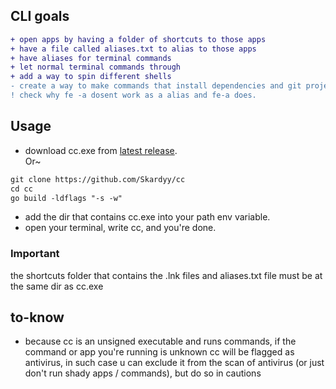 ## CLI goals  
```diff
+ open apps by having a folder of shortcuts to those apps
+ have a file called aliases.txt to alias to those apps
+ have aliases for terminal commands
+ let normal terminal commands through
+ add a way to spin different shells
- create a way to make commands that install dependencies and git projects
! check why fe -a dosent work as a alias and fe-a does.  
```
## Usage  
* download cc.exe from [latest release](https://github.com/Skardyy/cc/releases/latest).  
Or~  
```diff
git clone https://github.com/Skardyy/cc
cd cc
go build -ldflags "-s -w"
```
* add the dir that contains cc.exe into your path env variable.  
* open your terminal, write cc, and you're done.  
### Important  
the shortcuts folder that contains the .lnk files and aliases.txt file must be at the same dir as cc.exe  
## to-know  
* because cc is an unsigned executable and runs commands, if the command or app you're running is unknown cc will be flagged as antivirus, in such case u can exclude it from the scan of antivirus (or just don't run shady apps / commands), but do so in cautions
